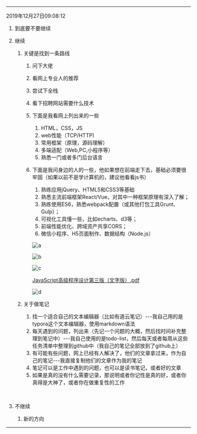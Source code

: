 

------

2019年12月27日09:08:12

1. 到底要不要继续

2. 继续

   1. 关键是找到一条路线

      1. 问下大佬

      2. 看网上专业人的推荐

      3. 尝试下全栈

      4. 看下招聘网站需要什么技术

      5. 下面是我看网上列出来的一些

         1. HTML，CSS，JS
         2. web性能（TCP/HTTP)
         3. 常用框架（原理，源码理解）
         4. 多端适配（Web,PC,小程序等）
         5. 熟悉一门或者多门后台语言

      6. 下面是我问身边的人的一些，他如果想在前端走下去，基础必须要很牢固（如果以前不是学计算机的，建议他看看js书）

         1. 熟练应用jQuery、HTML5和CSS3等基础
         2. 熟悉主流前端框架React/Vue，对其中一种框架原理有深入了解；
         3. 熟练使用ES6，熟悉webpack配置（或其他打包工具Grunt、Gulp）；
         4. 可视化工具懂一些，比如echarts、d3等；
         5. 前端性能优化、跨域资产共享CORS；
         6. 微信小程序、H5页面制作、数据结构（Node.js）

         ![a](https://github.com/chenyansong1/note/blob/master/plan/1577415513909.png?raw=true)

         ![b](https://github.com/chenyansong1/note/blob/master/plan/1577415537444.png?raw=true)

         ![c](https://github.com/chenyansong1/note/blob/master/plan/1577415610908.png?raw=true)

         [JavaScript高级程序设计第三版（文字版）.pdf](https://github.com/chenyansong1/books/blob/master/js/JavaScript高级程序设计第三版（文字版）.pdf)

         ![d](https://github.com/chenyansong1/note/blob/master/plan/1577415664609.png?raw=true)

   2. 关于做笔记

      1. 找一个适合自己的文本编辑器（比如有道云笔记）---我自己用的是typora这个文本编辑器，使用markdown语法
      2. 每天遇到的问题，列出来（先记一个问题的大概，然后找时间补充整理到笔记中）---我自己使用的是todo-list，然后每天或者每周从这些任务清单中整理到github中（我自己的笔记全部放到了github上）
      3. 有可能有些问题，网上已经有人解决了，他们的文章拿过来，作为自己的笔记---我直接复制他们的文章作为我的笔记
      4. 笔记可以是工作中遇到的问题，也可以是读书笔记，或者好的文章
      5. 如果是真的没有什么需要记录，那说明或者你记性是真的好，或者你真得是大神了，或者你在做重复性的工作

      ​         

3. 不继续

   1. 新的方向



------

